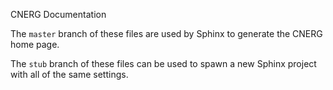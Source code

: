 CNERG Documentation

The ``master`` branch of these files are used by Sphinx to generate
the CNERG home page.

The ``stub`` branch of these files can be used to spawn a new Sphinx
project with all of the same settings.

